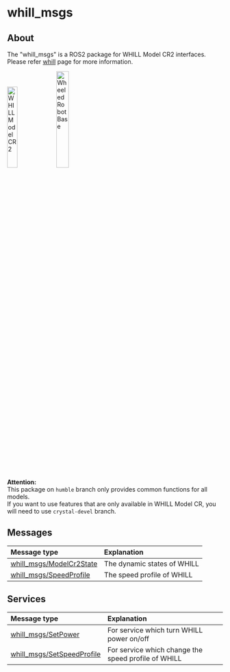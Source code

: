 # whill_msgs

## About

The "whill_msgs" is a ROS2 package for WHILL Model CR2 interfaces. <br>
Please refer [whill](https://github.com/WHILL/ros2_whill) page for more information.

<img width=22% title="WHILL Model CR2" src="https://github.com/WHILL/Model_CR_Technical_Support/assets/129816934/387a8aac-3808-4727-895d-9857059ee342">
<img width=24% title="Wheeled Robot Base" src="https://github.com/WHILL/Model_CR_Technical_Support/assets/129816934/6a63ed45-9e0c-40ca-b71c-8dff614af141">

**Attention:** <br>
This package on `humble` branch only provides common functions for all models. <br>
If you want to use features that are only available in WHILL Model CR, you will need to use `crystal-devel` branch.


## Messages

| Message type | Explanation |
|:---|:---|
| [whill_msgs/ModelCr2State](./whill_msgs/msg/ModelCr2State.msg) | The dynamic states of WHILL |
| [whill_msgs/SpeedProfile](./whill_msgs/msg/SpeedProfile.msg) | The speed profile of WHILL |


## Services

| Message type | Explanation |
|:---|:---|
| [whill_msgs/SetPower](./whill_msgs/srv/SetPower.srv) | For service which turn WHILL power on/off |
| [whill_msgs/SetSpeedProfile](./whill_msgs/srv/SetSpeedProfile.srv) | For service which change the speed profile of WHILL |
